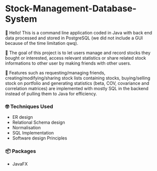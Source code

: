 # Stock-Management-Database-System

👋 Hello! This is a command line application coded in Java with back end data processed and stored in PostgreSQL (we did not include a GUI because of the time limitation qwq).

🎯 The goal of this project is to let users manage and record stocks they bought or interested, access relevant statistics or share related stock informations to other user by making friends with other users.

🧐 Features such as requesting/managing friends, creating/modifying/sharing stock lists containing stocks, buying/selling stock on portfolio and generating statistics
(beta, COV, covariance and correlation matrices) are implemented with mostly SQL in the backend instead of pulling them to Java for efficiency.

### 🤓 Techniques Used

* ER design
* Relational Schema design
* Normalisation
* SQL Implementation
* Software design Principles

### 📦 Packages

* JavaFX
